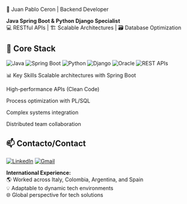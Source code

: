 🚀 Juan Pablo Ceron | Backend Developer

**Java Spring Boot & Python Django Specialist**  
💻 RESTful APIs | 🏗️ Scalable Architectures | 🗃️ Database Optimization

## 🔧 Core Stack
![Java](https://img.shields.io/badge/Java-Expert-007396?logo=java)
![Spring Boot](https://img.shields.io/badge/Spring_Boot-Framework-6DB33F?logo=spring)
![Python](https://img.shields.io/badge/Python-Advanced-3776AB?logo=python)
![Django](https://img.shields.io/badge/Django-Framework-092E20?logo=django)
![Oracle](https://img.shields.io/badge/Oracle_PL/SQL-Specialist-F80000?logo=oracle)
![REST APIs](https://img.shields.io/badge/REST_API-Design-FF6F61?logo=rest)

📊 Key Skills
Scalable architectures with Spring Boot

High-performance APIs (Clean Code)

Process optimization with PL/SQL

Complex systems integration

Distributed team collaboration

## 📫 Contacto/Contact

[![LinkedIn](https://img.shields.io/badge/LinkedIn-0077B5?style=for-the-badge&logo=linkedin&logoColor=white)](https://www.linkedin.com/in/juan-pablo-ceron-penuela)
[![Gmail](https://img.shields.io/badge/Gmail-EA4335?style=for-the-badge&logo=gmail&logoColor=white)](mailto:juanpabloceron.p@gmail.com)

**International Experience:**  
🌎 Worked across Italy, Colombia, Argentina, and Spain  
💡 Adaptable to dynamic tech environments  
🌐 Global perspective for tech solutions  
